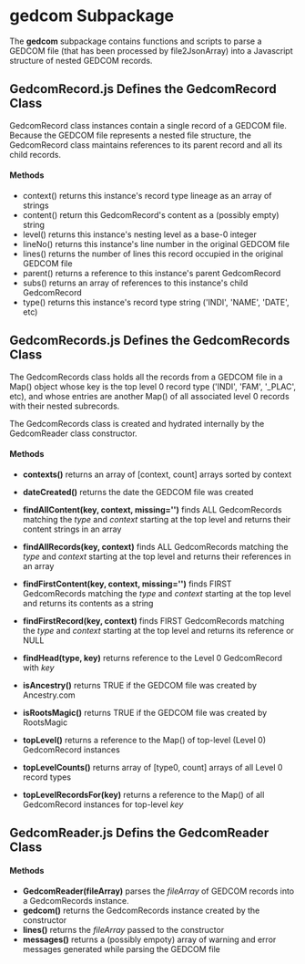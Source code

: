 # gedcom Subpackage

The **gedcom** subpackage contains functions and scripts to parse a GEDCOM file (that has been processed by file2JsonArray) into a Javascript structure of nested GEDCOM records.

## GedcomRecord.js Defines the GedcomRecord Class

GedcomRecord class instances contain a single record of a GEDCOM file.  Because the GEDCOM file represents a nested file structure, the GedcomRecord class maintains references to its parent record and all its child records.

#### Methods

- context() returns this instance's record type lineage as an array of strings
- content() return this GedcomRecord's content as a (possibly empty) string
- level() returns this instance's nesting level as a base-0 integer
- lineNo() returns this instance's line number in the original GEDCOM file
- lines() returns the number of lines this record occupied in the original GEDCOM file
- parent() returns a reference to this instance's parent GedcomRecord
- subs() returns an array of references to this instance's child GedcomRecord
- type() returns this instance's record type string ('INDI', 'NAME', 'DATE', etc)

## GedcomRecords.js Defines the GedcomRecords Class

The GedcomRecords class holds all the records from a GEDCOM file in a Map() object whose key is the top level 0 record type ('INDI', 'FAM', '_PLAC', etc),
and whose entries are another Map() of all associated level 0 records with their nested subrecords.

The GedcomRecords class is created and hydrated internally by the GedcomReader class constructor.

#### Methods

- **contexts()** returns an array of [context, count] arrays sorted by context
- **dateCreated()** returns the date the GEDCOM file was created
- **findAllContent(key, context, missing='')** finds ALL GedcomRecords matching the *type* and *context* starting at the top level and returns their content strings in an array
- **findAllRecords(key, context)** finds ALL GedcomRecords matching the *type* and *context* starting at the top level and returns their <GedcomRecord> references in an array
- **findFirstContent(key, context, missing='')** finds FIRST GedcomRecords matching the *type* and *context* starting at the top level and returns its contents as a string
- **findFirstRecord(key, context)** finds FIRST GedcomRecords matching the *type* and *context* starting at the top level and returns its reference or NULL
- **findHead(type, key)** returns reference to the Level 0 GedcomRecord with *key*
- **isAncestry()** returns TRUE if the GEDCOM file was created by Ancestry.com
- **isRootsMagic()** returns TRUE if the GEDCOM file was created by RootsMagic

- **topLevel()** returns a reference to the Map() of top-level (Level 0) GedcomRecord instances
- **topLevelCounts()** returns array of [type0, count] arrays of all Level 0 record types
- **topLevelRecordsFor(key)** returns a reference to the Map() of all GedcomRecord instances for top-level *key*

## GedcomReader.js Defins the GedcomReader Class

#### Methods

- **GedcomReader(fileArray)** parses the *fileArray* of GEDCOM records into a GedcomRecords instance.
- **gedcom()** returns the GedcomRecords instance created by the constructor
- **lines()** returns the *fileArray* passed to the constructor
- **messages()** returns a (possibly empoty) array of warning and error messages generated while parsing the GEDCOM file

